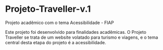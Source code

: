 # Projeto-Traveller-v.1
Projeto acadêmico com o tema Acessibilidade - FIAP

 Este projeto foi desenvolvido para finalidades acadêmicas. O Projeto Traveller se trata de um website volatado para turismo e viagens, e o tema central desta etapa do projeto é a acessibilidade. 
